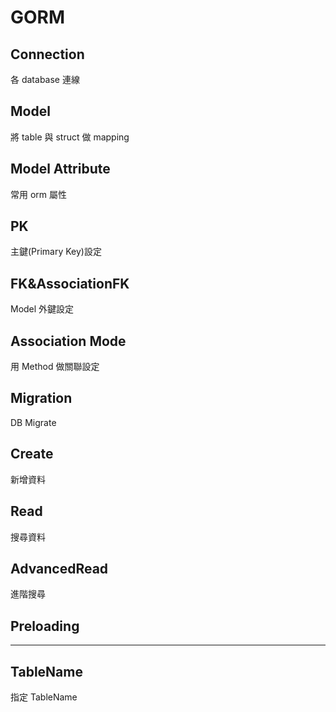 # GORM 

## Connection

各 database 連線

## Model

將 table 與 struct 做 mapping

## Model Attribute

常用 orm 屬性

## PK

主鍵(Primary Key)設定

## FK&AssociationFK

Model 外鍵設定

## Association Mode

用 Method 做關聯設定

## Migration

DB Migrate

## Create

新增資料

## Read

搜尋資料

## AdvancedRead

進階搜尋

## Preloading

-----

## TableName

指定 TableName
